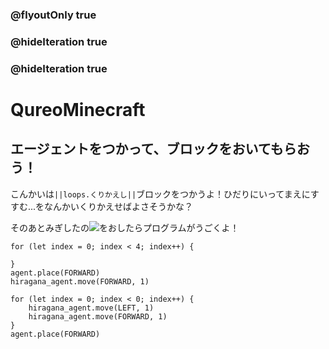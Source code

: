 ### @flyoutOnly true
### @hideIteration true
### @hideIteration true
# QureoMinecraft

## エージェントをつかって、ブロックをおいてもらおう！

こんかいは``||loops.くりかえし||``ブロックをつかうよ！ひだりにいってまえにすすむ...をなんかいくりかえせばよさそうかな？

そのあとみぎしたの![](https://raw.githubusercontent.com/camp-minecraft/TechkidsCampTutorial/master/images/playbutton.png)をおしたらプログラムがうごくよ！

```ghost
for (let index = 0; index < 4; index++) {
    
}
agent.place(FORWARD)
hiragana_agent.move(FORWARD, 1)
```

```template
for (let index = 0; index < 0; index++) {
    hiragana_agent.move(LEFT, 1)
    hiragana_agent.move(FORWARD, 1)
}
agent.place(FORWARD)
```